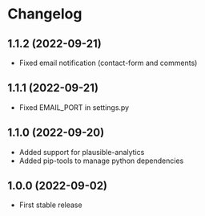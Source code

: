 # Changelog

## 1.1.2 (2022-09-21)

- Fixed email notification (contact-form and comments)

## 1.1.1 (2022-09-21)

- Fixed EMAIL_PORT in settings.py

## 1.1.0 (2022-09-20)

- Added support for plausible-analytics
- Added pip-tools to manage python dependencies

## 1.0.0 (2022-09-02)

- First stable release
